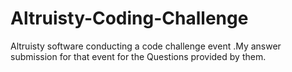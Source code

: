 # Altruisty-Coding-Challenge
Altruisty software conducting a code challenge event .My answer submission for that event for the Questions provided by them.
